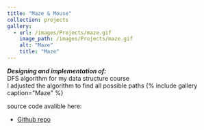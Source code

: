 ```yaml
---
title: "Maze & Mouse"
collection: projects
gallery:
  - url: /images/Projects/maze.gif  
    image_path: /images/Projects/maze.gif  
    alt: "Maze"
    title: "Maze"
---
```

***Designing and implementation of:***  
DFS algorithm for my data structure course  
I adjusted the algorithm to find all possible paths
{% include gallery caption="Maze" %}

source code avalible here:  
* [Github repo](https://github.com/mohmehdi/Maze)  




